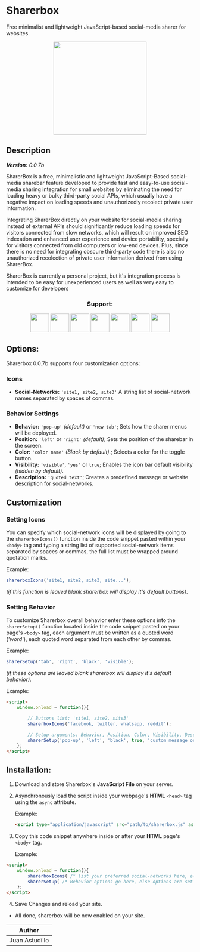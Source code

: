 # Sharerbox

Free minimalist and lightweight JavaScript-based social-media sharer for websites.

<p align="center"><a href="https://astudillojuanf.github.io/sharerbox/"><img height="250" src="https://astudillojuanf.github.io/sharerbox/images/cover/sharerbox.svg"></a></p>

## Description

_**Version:** 0.0.7b_

 SharerBox is a free, minimalistic and lightweight JavaScript-Based social-media sharebar feature developed to provide fast and easy-to-use social-media sharing integration for small websites by eliminating the need for loading heavy or bulky third-party social APIs, which usually have a negative impact on loading speeds and unauthorizedly recolect private user information.

  Integrating SharerBox directly on your website for social-media sharing instead of external APIs should significantly reduce loading speeds for visitors connected from slow networks, which will result on improved SEO indexation and enhanced user experience and device portability, specially for visitors connected from old computers or low-end devices. Plus, since there is no need for integrating obscure third-party code there is also no unauthorized recolection of private user information derived from using SharerBox.

  SharerBox is currently a personal project, but it's integration process is intended to be easy for unexperienced users as well as very easy to customize for developers

<h3 align="center"><b>Support:</b></h3>

<p align="center">
	<img width="50px" height="50px" src="https://astudillojuanf.github.io/sharerbox/icons/facebook-logo.svg">
	<img width="50px" height="50px" src="https://astudillojuanf.github.io/sharerbox/icons/twitter-icon-soft-square.svg">
	<img width="50px" height="50px" src="https://astudillojuanf.github.io/sharerbox/icons/whatsapp-icon-soft-square.svg">
	<img width="50px" height="50px" src="https://astudillojuanf.github.io/sharerbox/icons/linkedin-logo.svg">
	<img width="50px" height="50px" src="https://astudillojuanf.github.io/sharerbox/icons/reddit-icon-soft-square.svg">
	<img width="50px" height="50px" src="https://astudillojuanf.github.io/sharerbox/icons/pinterest-icon-soft-square.svg">
	<img width="50px" height="50px" src="https://astudillojuanf.github.io/sharerbox/icons/tumblr-icon-soft-square.svg">
</p>

## Options:

Sharerbox 0.0.7b supports four customization options:

### Icons

* **Social-Networks:** `'site1, site2, site3'` A string list of social-network names separated by spaces of commas.

### Behavior Settings

* **Behavior:** `'pop-up'` _(default)_ or `'new tab'`; Sets how the sharer menus will be deployed.
* **Position:** `'left'` or `'right'` _(default)_; Sets the position of the sharebar in the screen.
* **Color:** `'color name'` _(Black by default)._; Selects a color for the toggle button.
* **Visibility:** `'visible'`, `'yes'` or `true`; Enables the icon bar default visibility _(hidden by default)_.
* **Description:** `'quoted text'`; Creates a predefined message or website description for social-networks.

## Customization

### Setting Icons

You can specify which social-network icons will be displayed by going to the `sharerboxIcons()` function inside the code snippet pasted within  your `<body>` tag and typing a string list of supported social-network items separated by spaces or commas, the full list must be wrapped around quotation marks.

Example:
```javascript
sharerboxIcons('site1, site2, site3, site...');
```

_(if this function is leaved blank sharerbox will display it's default buttons)_.

### Setting Behavior

To customize Sharerbox overall behavior enter these options into the `sharerSetup()` function located inside the code snippet pasted on your page's `<body>` tag, each argument must be written as a quoted word (_'word'_), each quoted word separated from each other by commas.

Example:
```javascript
sharerSetup('tab', 'right', 'black', 'visible');
```

_(if these options are leaved blank sharerbox will display it's default behavior)_.

Example:
```html
<script>
	window.onload = function(){

		// Buttons list: 'site1, site2, site3'
		sharerboxIcons('facebook, twitter, whatsapp, reddit');

		// Setup arguments: Behavior, Position, Color, Visibility, Description
		sharerSetup('pop-up', 'left', 'black', true, 'custom message or description goes here (optional)');
	};
</script>
```

## Installation:

1. Download and store Sharerbox's **JavaScript File** on your server.

2. Asynchronously load the script inside your webpage's **HTML** `<head>` tag using the `async` attribute.

	Example:
	```html
	<script type="application/javascript" src="path/to/sharerbox.js" async></script>
	```

3. Copy this code snippet anywhere inside or after your **HTML** page's `<body>` tag.

	Example:
```html
<script>
	window.onload = function(){
		sharerboxIcons( /* list your preferred social-networks here, else options are set to default */ );
		sharerSetup( /* Behavior options go here, else options are set to default */ );
	};
</script>
```
4. Save Changes and reload your site.

* All done, sharerbox will be now enabled on your site.


|Author        |
|--------------|
|Juan Astudillo|
